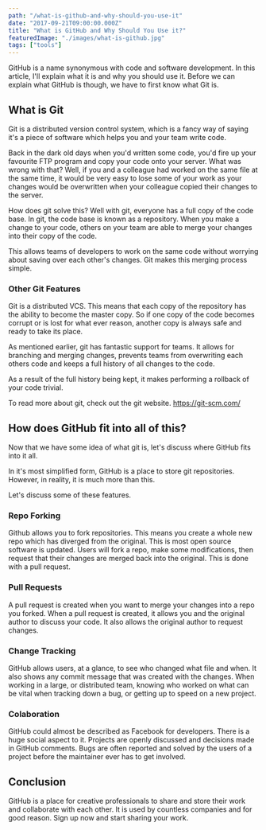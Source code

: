 ```yaml
---
path: "/what-is-github-and-why-should-you-use-it"
date: "2017-09-21T09:00:00.000Z"
title: "What is GitHub and Why Should You Use it?"
featuredImage: "./images/what-is-github.jpg"
tags: ["tools"]
---
```


GitHub is a name synonymous with code and software development. In this article, I'll explain what it is and why you should use it. Before we can explain what GitHub is though, we have to first know what Git is.

## What is Git

Git is a distributed version control system, which is a fancy way of saying it's a piece of software which helps you and your team write code.

Back in the dark old days when you'd written some code, you'd fire up your favourite FTP program and copy your code onto your server. What was wrong with that? Well, if you and a colleague had worked on the same file at the same time, it would be very easy to lose some of your work as your changes would be overwritten when your colleague copied their changes to the server.

How does git solve this? Well with git, everyone has a full copy of the code base. In git, the code base is known as a repository. When you make a change to your code, others on your team are able to merge your changes into their copy of the code.

This allows teams of developers to work on the same code without worrying about saving over each other's changes. Git makes this merging process simple.

### Other Git Features

Git is a distributed VCS. This means that each copy of the repository has the ability to become the master copy. So if one copy of the code becomes corrupt or is lost for what ever reason, another copy is always safe and ready to take its place.

As mentioned earlier, git has fantastic support for teams. It allows for branching and merging changes, prevents teams from overwriting each others code and keeps a full history of all changes to the code.

As a result of the full history being kept, it makes performing a rollback of your code trivial.

To read more about git, check out the git website. https://git-scm.com/

## How does GitHub fit into all of this?

Now that we have some idea of what git is, let's discuss where GitHub fits into it all.

In it's most simplified form, GitHub is a place to store git repositories. However, in reality, it is much more than this.

Let's discuss some of these features.

### Repo Forking

Github allows you to fork repositories. This means you create a whole new repo which has diverged from the original. This is most open source software is updated. Users will fork a repo, make some modifications, then request that their changes are merged back into the original. This is done with a pull request.

### Pull Requests

A pull request is created when you want to merge your changes into a repo you forked. When a pull request is created, it allows you and the original author to discuss your code. It also allows the original author to request changes.

### Change Tracking

GitHub allows users, at a glance, to see who changed what file and when. It also shows any commit message that was created with the changes. When working in a large, or distributed team, knowing who worked on what can be vital when tracking down a bug, or getting up to speed on a new project.

### Colaboration

GitHub could almost be described as Facebook for developers. There is a huge social aspect to it. Projects are openly discussed and decisions made in GitHub comments. Bugs are often reported and solved by the users of a project before the maintainer ever has to get involved.

## Conclusion

GitHub is a place for creative professionals to share and store their work and collaborate with each other. It is used by countless companies and for good reason. Sign up now and start sharing your work.
